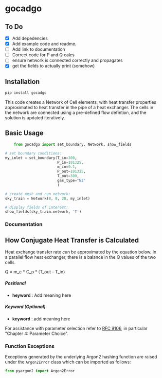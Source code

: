 # gocadgo

## To Do

- [x] Add depedencies <br>
- [x] Add example code and readme. <br>
- [ ] Add link to documentation <br>
- [ ] Correct code for P and Q calcs <br>
- [ ] ensure network is connected correctly and propagates <br>
- [x] get the fields to actually print (somehow) <br>

## Installation

```bash
pip install gocadgo
```

This code creates a Network of Cell elements, with heat transfer properties approximated to heat transfer in the pipe of
a heat exchanger. The cells in the network are connected using a pre-defined flow defintion, and the solution is updated
iteratively.

## Basic Usage

```python
    from gocadgo import set_boundary, Network, show_fields

# set boundary conditions: 
my_inlet = set_boundary(T_in=300,
                        P_in=101325,
                        m_in=0.1,
                        P_out=101325,
                        T_out=300,
                        gas_type="N2"
                        )

# create mesh and run network: 
sky_train = Network(8, 8, 20, my_inlet)

# display fields of interest: 
show_fields(sky_train.network, 'T')
```

### Documentation

## How Conjugate Heat Transfer is Calculated

Heat exchange transfer rate can be approximated by the equation below. In a parallel flow heat exchanger, there is a
balance in the Q values of the two cells.

Q = m_c * C_p * (T_out - T_in)

##### Positional

- **heyword** : Add meaning here

##### Keyword (Optional)

- **keyword** : add meaning here

For assistance with parameter selection refer to [RFC 9106](https://www.rfc-editor.org/rfc/rfc9106.html), in
particular "Chapter 4: Parameter Choice".

### Function Exceptions

Exceptions generated by the underlying Argon2 hashing function are raised under the `Argon2Error` class which can be
imported as follows:

```python
from pyargon2 import Argon2Error
```
